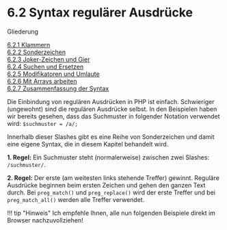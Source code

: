 # 6.2 Syntax regulärer Ausdrücke

Gliederung

[6.2.1 Klammern](6.2.1Klammern.md)<br>
[6.2.2 Sonderzeichen](6.2.2Sonderzeichen.md)<br>
[6.2.3 Joker-Zeichen und Gier](6.2.3JokerGier.md)<br>
[6.2.4 Suchen und Ersetzen](6.2.4SuchenundErsetzen.md)<br>
[6.2.5 Modifikatoren und Umlaute](6.2.5ModifikatorenUmlaute.md)<br>
[6.2.6 Mit Arrays arbeiten](6.2.6MitArraysarbeiten.md)<br>
[6.2.7 Zusammenfassung der Syntax](6.2.7ZusammenfassungderSyntax.md)<br>


Die Einbindung von regulären Ausdrücken in PHP ist einfach. Schwieriger (ungewohnt) sind die regulären Ausdrücke selbst. In den Beispielen haben wir bereits gesehen, dass das Suchmuster in folgender Notation verwendet wird:  `$suchmuster = /a/;`

Innerhalb dieser Slashes gibt es eine Reihe von Sonderzeichen und damit eine eigene Syntax, die in diesem Kapitel behandelt wird.

**1. Regel:** Ein Suchmuster steht (normalerweise) zwischen zwei Slashes: `/suchmuster/`.

**2. Regel:** Der erste (am weitesten links stehende Treffer) gewinnt. Reguläre Ausdrücke beginnen beim ersten Zeichen und gehen den ganzen Text durch. Bei `preg_match()` und `preg_replace()` wird der erste Treffer und bei `preg_match_all()` werden alle Treffer verwendet.

!!! tip "Hinweis"
    Ich empfehle Ihnen, alle nun folgenden Beispiele direkt im Browser nachzuvollziehen! 

